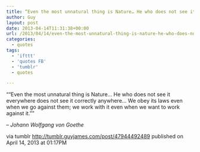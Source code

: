 ```yaml
---
title: “Even the most unnatural thing is Nature… He who does not see it everywhere does not see it correctly…”
author: Guy
layout: post
date: 2013-04-14T11:31:38+00:00
url: /2013/04/14/even-the-most-unnatural-thing-is-nature-he-who-does-not-see-it-everywhere-does-not-see-it-correctly/
categories:
  - quotes
tags:
  - 'ifttt'
  - 'quotes FB'
  - 'tumblr'
  - quotes

---
```

““Even the most unnatural thing is Nature… He who does not see it everywhere does not see it correctly anywhere… We obey its laws even when we go against them; we work with it even when we want to work against it.””

&#8211; _Johann Wolfgang von Goethe_

via tumblr http://tumblr.guyjames.com/post/47944492489 published on April 14, 2013 at 01:17PM